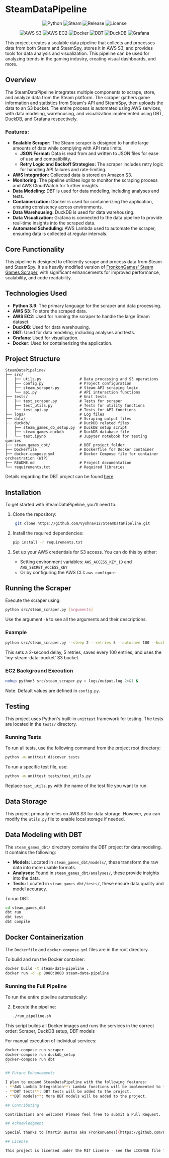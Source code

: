 # SteamDataPipeline

<p align="center">
  <img src="https://img.shields.io/badge/Language-Python-blue?logo=python&logoColor=white" alt="Python" />
  <img src="https://img.shields.io/badge/Steam-API-171A21?logo=steam&logoColor=white" alt="Steam" />
  <img src="https://img.shields.io/badge/Release-v2.0-cyan?logo=rocket&logoColor=white" alt="Release" />
  <img src="https://img.shields.io/github/license/Vyshnav12/dynamic-github-readme-updater" alt="License" />
</p>
<p align="center">
  <img src="https://img.shields.io/badge/AWS-S3-569A31?logo=amazon-s3&logoColor=white" alt="AWS S3" />
  <img src="https://img.shields.io/badge/AWS-EC2-FF9900?logo=amazon-ec2&logoColor=white" alt="AWS EC2" />
  <img src="https://img.shields.io/badge/Docker-2496ED?logo=docker&logoColor=white" alt="Docker" />
  <img src="https://img.shields.io/badge/DBT-FF694B?logo=dbt&logoColor=white" alt="DBT" />
  <img src="https://img.shields.io/badge/DuckDB-FFF000?logo=duckdb&logoColor=black" alt="DuckDB" />
  <img src="https://img.shields.io/badge/Grafana-F46800?logo=grafana&logoColor=white" alt="Grafana" />
</p>

This project creates a scalable data pipeline that collects and processes data from both Steam and SteamSpy, stores it in AWS S3, and provides tools for data analysis and visualization. This pipeline can be used for analyzing trends in the gaming industry, creating visual dashboards, and more.

## Overview

The SteamDataPipeline integrates multiple components to scrape, store, and analyze data from the Steam platform. The scraper gathers game information and statistics from Steam's API and SteamSpy, then uploads the data to an S3 bucket. The entire process is automated using AWS services, with data modeling, warehousing, and visualization implemented using DBT, DuckDB, and Grafana respectively.

### Features:
- **Scalable Scraper:** The Steam scraper is designed to handle large amounts of data while complying with API rate limits.
   - **JSON Format:** Data is read from and written to JSON files for ease of use and compatibility.
   - **Retry Logic and Backoff Strategies:** The scraper includes retry logic for handling API failures and rate-limiting.
- **AWS Integration:** Collected data is stored on Amazon S3.
- **Monitoring:** The pipeline utilizes logs to monitor the scraping process and AWS CloudWatch for further insights.
- **Data Modeling:** DBT is used for data modeling, including analyses and tests.
- **Containerization:** Docker is used for containerizing the application, ensuring consistency across environments.
- **Data Warehousing:** DuckDB is used for data warehousing.
- **Data Visualization:** Grafana is connected to the data pipeline to provide real-time insights into the scraped data.
- **Automated Scheduling:** AWS Lambda used to automate the scraper, ensuring data is collected at regular intervals.

## Core Functionality

This pipeline is designed to efficiently scrape and process data from Steam and SteamSpy. It's a heavily modified version of [FronkonGames' Steam Games Scraper](https://github.com/FronkonGames/Steam-Games-Scraper), with significant enhancements for improved performance, scalability, and code readability.

## Technologies Used
- **Python 3.9**: The primary language for the scraper and data processing.
- **AWS S3**: To store the scraped data.
- **AWS EC2**: Used for running the scraper to handle the large Steam dataset.
- **DuckDB**: Used for data warehousing.
- **DBT**: Used for data modeling, including analyses and tests.
- **Grafana**: Used for visualization.
- **Docker**: Used for containerizing the application.


## Project Structure
```
SteamDataPipeline/
├── src/
│   ├── utils.py                 # Data processing and S3 operations
│   ├── config.py                # Project configuration
│   ├── steam_scraper.py         # Steam API scraping logic
│   └── api.py                   # API interaction functions
├── tests/                       # Unit tests
│   ├── test_scraper.py          # Tests for scraper
│   ├── test_utils.py            # Tests for utility functions
│   └── test_api.py              # Tests for API functions
├── logs/                        # Log files
├── data/                        # Scraping output files
├── duckdb/                      # DuckDB related files
│   ├── steam_games_db_setup.py  # DuckDB setup script
│   ├── steam_games.duckdb       # DuckDB database file
│   └── test.ipynb               # Jupyter notebook for testing queries
├── steam_games_dbt/             # DBT project folder
├── Dockerfile                   # Dockerfile for Docker container
├── docker-compose.yml           # Docker Compose file for container orchestration (WIP)
├── README.md                    # Project documentation
└── requirements.txt             # Required libraries
```

Details regarding the DBT project can be found [here](steam_games_dbt/README.md).

## Installation

To get started with SteamDataPipeline, you'll need to:

1. Clone the repository:
   ``` bash
    git clone https://github.com/Vyshnav12/SteamDataPipeline.git
   ```

2. Install the required dependencies:
    ``` bash
    pip install -r requirements.txt
    ```

3. Set up your AWS credentials for S3 access. You can do this by either:
   - Setting environment variables: `AWS_ACCESS_KEY_ID` and `AWS_SECRET_ACCESS_KEY`
   - Or by configuring the AWS CLI: `aws configure`

## Running the Scraper

Execute the scraper using:

```bash
python src/steam_scraper.py [arguments]
```
Use the argument `-h` to see all the arguments and their descriptions.

### Example

```bash
python src/steam_scraper.py --sleep 2 --retries 5 --autosave 100 --bucket my-steam-data-bucket
```

This sets a 2-second delay, 5 retries, saves every 100 entries, and uses the 'my-steam-data-bucket' S3 bucket.

### EC2 Background Execution

```bash
nohup python3 src/steam_scraper.py > logs/output.log 2>&1 &
```

Note: Default values are defined in `config.py`.

## Testing

This project uses Python's built-in `unittest` framework for testing. The tests are located in the `tests/` directory.

### Running Tests

To run all tests, use the following command from the project root directory:

```bash
python -m unittest discover tests
```

To run a specific test file, use:

```bash
python -m unittest tests/test_utils.py
```

Replace `test_utils.py` with the name of the test file you want to run.

## Data Storage

This project primarily relies on AWS S3 for data storage. However, you can modify the `utils.py` file to enable local storage if needed.

## Data Modeling with DBT

The `steam_games_dbt/` directory contains the DBT project for data modeling. It contains the following:

- **Models:** Located in `steam_games_dbt/models/`, these transform the raw data into more usable formats.
- **Analyses:** Found in `steam_games_dbt/analyses/`, these provide insights into the data.
- **Tests:** Located in `steam_games_dbt/tests/`, these ensure data quality and model accuracy.

To run DBT:

```bash
cd steam_games_dbt
dbt run
dbt test
dbt compile
```

## Docker Containerization

The `Dockerfile` and `docker-compose.yml` files are in the root directory.

To build and run the Docker container:

```bash
docker build -t steam-data-pipeline .
docker run -d -p 8080:8080 steam-data-pipeline
```

### Running the Full Pipeline

To run the entire pipeline automatically:

2. Execute the pipeline:
   ```bash
   ./run_pipeline.sh
   ```

This script builds all Docker images and runs the services in the correct order: Scraper, DuckDB setup, DBT models

For manual execution of individual services:

```bash
docker-compose run scraper
docker-compose run duckdb_setup
docker-compose run dbt
``

## Future Enhancements

I plan to expand SteamDataPipeline with the following features:
- **AWS Lambda Integration**: Lambda functions will be implemented to further automate and scale certain pipeline processes.
- **DBT tests**: DBT tests will be added to the project.
- **DBT models**: More DBT models will be added to the project.

## Contributing

Contributions are welcome! Please feel free to submit a Pull Request.

## Acknowledgment

Special thanks to [Martin Bustos aka FronkonGames](https://github.com/FronkonGames) for providing the foundation that made this project possible.

## License

This project is licensed under the MIT License - see the LICENSE file for details.

